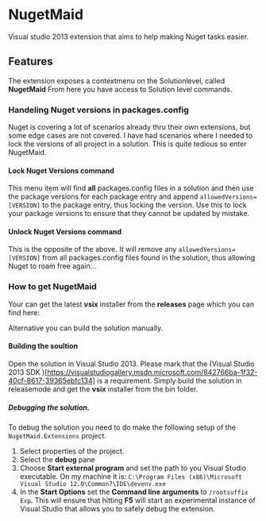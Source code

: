 NugetMaid
=========

Visual studio 2013 extension that aims to help making Nuget tasks easier.

## Features
The extension exposes a contextmenu on the Solutionlevel, called **NugetMaid**
From here you have access to Solution level commands.

### Handeling Nuget versions in packages.config
Nuget is covering a lot of scenarios already thru their own extensions, but some edge cases are not covered.
I have had scenarios where I needed to lock the versions of all project in a solution.
This is quite tedious so enter NugetMaid.

#### Lock Nuget Versions command
This menu item will find **all** packages.config files in a solution and then use the package versions for each package entry and append ``allowedVersions=[VERSION]`` to the package entry, thus locking the version.
Use this to lock your package versions to ensure that they cannot be updated by mistake.

#### Unlock Nuget Versions command
This is the opposite of the above. It will remove any ``allowedVersions=[VERSION]`` from all packages.config files found in the solution, thus allowing Nuget to roam free again...

### How to get NugetMaid

Your can get the latest **vsix** installer from the **releases** page which you can find here:

Alternative you can build the solution manually.

#### Building the soultion
Open the solution in Visual Studio 2013. Please mark that the (Visual Studio 2013 SDK )[https://visualstudiogallery.msdn.microsoft.com/842766ba-1f32-40cf-8617-39365ebfc134] is a requirement.
Simply build the solution in releasemode and get the **vsix** installer from the bin folder.

##### Debugging the solution.
To debug the solution you need to do make the following setup of the ``NugetMaid.Extensions`` project.
1. Select properties of the project.
1. Select the **debug** pane
1. Choose **Start external program** and set the path to you Visual Studio executable. On my machine it is: ``C:\Program Files (x86)\Microsoft Visual Studio 12.0\Common7\IDE\devenv.exe``
1. In the **Start Options** set the **Command line arguments** to ``/rootsuffix Exp``. This will ensure that hitting **F5** will start an experimental instance of Visual Studio that allows you to safely debug the extension.

